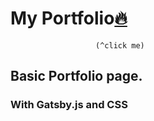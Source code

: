 # My Portfolio[:fire:](https://walterdmazariego.com)
                       (^click me)

## Basic Portfolio page.

### With Gatsby.js and CSS
